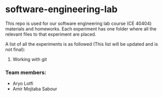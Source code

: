 # software-engineering-lab
This repo is used for our software engineering lab course (CE 40404) materials and homeworks. 
Each experiment has one folder where all the relevant files to that experiment are placed. 

A list of all the experiments is as followed (This list will be updated and is not final):
1. Working with git

### Team members:
* Aryo Lotfi
* Amir Mojtaba Sabour
